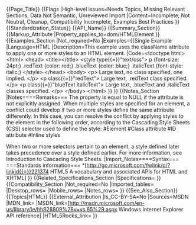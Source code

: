 {{Page_Title}}
{{Flags
|High-level issues=Needs Topics, Missing Relevant Sections, Data Not Semantic, Unreviewed Import
|Content=Incomplete, Not Neutral, Cleanup, Compatibility Incomplete, Examples Best Practices
}}
{{Standardization_Status}}
{{API_Name}}
{{Summary_Section}}
{{Markup_Attribute
|Property_applies_to=dom/HTMLElement
}}
{{Examples_Section
|Not_required=No
|Examples={{Single Example
|Language=HTML
|Description=This example uses the className attribute to apply one or more styles to an HTML element.
|Code=&lt;!doctype html&gt;
&lt;html&gt;
  &lt;head&gt;
    &lt;title&gt;&lt;/title&gt;
    &lt;style type{{=}}"text/css"&gt;
        p {font-size: 24pt;}
        .redText {color: red;}
        .blueText {color: blue;}
        .italicText {font-style: italic;}
    &lt;/style&gt;
  &lt;/head&gt;
  &lt;body&gt;
    &lt;p&gt;
        Large text, no class specified, one implied.
    &lt;/p&gt;
    &lt;p class{{=}}"redText"&gt;
        Large text, .redText class specified.
    &lt;/p&gt;
    &lt;p class{{=}}"blueText italicText"&gt;
        Large text, .blueText and .italicText classes specified.
    &lt;/p&gt;
  &lt;/body&gt;
&lt;/html&gt;
}}
}}
{{Notes_Section
|Notes====Remarks===
The property is equal to NULL if the attribute is not explicitly assigned.
When multiple styles are specified for an element, a conflict could develop if two or more styles define the same attribute differently. In this case, you can resolve the conflict by applying styles to the element in the following order, according to the Cascading Style Sheets (CSS) selector used to define the style:
#Element
#Class attribute
#ID attribute
#Inline styles

When two or more selectors pertain to an element, a style defined later takes precedence over a style defined earlier. For more information, see Introduction to Cascading Style Sheets.
|Import_Notes====Syntax===
===Standards information===
*[http://go.microsoft.com/fwlink/p/?linkid{{=}}221374 HTML5 A vocabulary and associated APIs for HTML and XHTML]
}}
{{Related_Specifications_Section
|Specifications=
}}
{{Compatibility_Section
|Not_required=No
|Imported_tables=
|Desktop_rows=
|Mobile_rows=
|Notes_rows=
}}
{{See_Also_Section}}
{{Topics|HTML}}
{{External_Attribution
|Is_CC-BY-SA=No
|Sources=MSDN
|MDN_link=
|MSDN_link=[http://msdn.microsoft.com/en-us/library/ie/hh828809%28v=vs.85%29.aspx Windows Internet Explorer API reference]
|HTML5Rocks_link=
}}